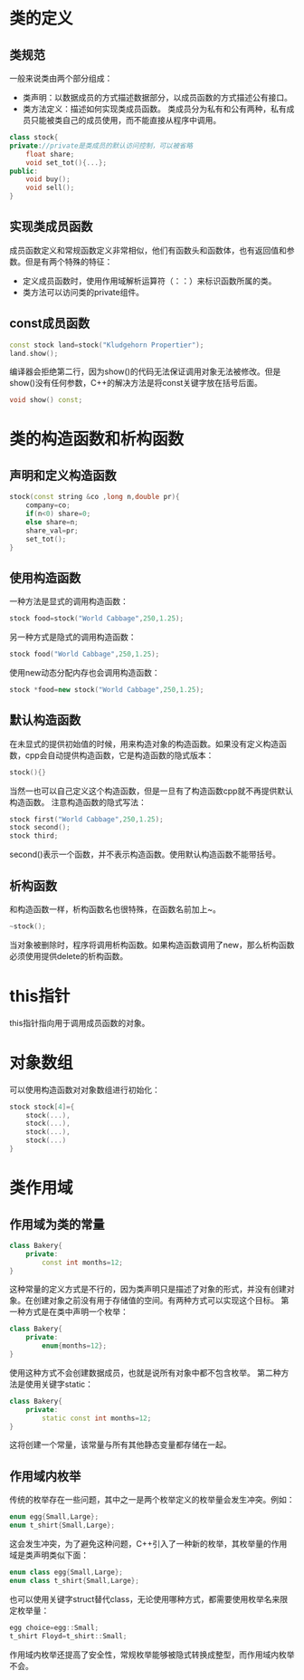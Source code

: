 # 类的定义
## 类规范
一般来说类由两个部分组成：
- 类声明：以数据成员的方式描述数据部分，以成员函数的方式描述公有接口。
- 类方法定义：描述如何实现类成员函数。
类成员分为私有和公有两种，私有成员只能被类自己的成员使用，而不能直接从程序中调用。
```c++
class stock{
private://private是类成员的默认访问控制，可以被省略
	float share;
	void set_tot(){...};
public:
	void buy();
	void sell();
}
```
## 实现类成员函数
成员函数定义和常规函数定义非常相似，他们有函数头和函数体，也有返回值和参数。但是有两个特殊的特征：
- 定义成员函数时，使用作用域解析运算符（：：）来标识函数所属的类。
- 类方法可以访问类的private组件。
## const成员函数
```c++
const stock land=stock("Kludgehorn Propertier");
land.show();
```
编译器会拒绝第二行，因为show()的代码无法保证调用对象无法被修改。但是show()没有任何参数，C++的解决方法是将const关键字放在括号后面。
```c++
void show() const;
```
# 类的构造函数和析构函数
## 声明和定义构造函数
```c++
stock(const string &co ,long n,double pr){
	company=co;
	if(n<0) share=0;
	else share=n;
	share_val=pr;
	set_tot();
}
```
## 使用构造函数
一种方法是显式的调用构造函数：
```c++
stock food=stock("World Cabbage",250,1.25);
```
另一种方式是隐式的调用构造函数：
```c++
stock food("World Cabbage",250,1.25);
```
使用new动态分配内存也会调用构造函数：
```c++
stock *food=new stock("World Cabbage",250,1.25);
```
## 默认构造函数
在未显式的提供初始值的时候，用来构造对象的构造函数。如果没有定义构造函数，cpp会自动提供构造函数，它是构造函数的隐式版本：
```c++
stock(){}
```
当然一也可以自己定义这个构造函数，但是一旦有了构造函数cpp就不再提供默认构造函数。
注意构造函数的隐式写法：
```c++
stock first("World Cabbage",250,1.25);
stock second();
stock third;
```
second()表示一个函数，并不表示构造函数。使用默认构造函数不能带括号。
## 析构函数
和构造函数一样，析构函数名也很特殊，在函数名前加上~。
```c++
~stock();
```
当对象被删除时，程序将调用析构函数。如果构造函数调用了new，那么析构函数必须使用提供delete的析构函数。
# this指针
this指针指向用于调用成员函数的对象。
# 对象数组
可以使用构造函数对对象数组进行初始化：
```c++
stock stock[4]={
	stock(...),
	stock(...),
	stock(...),
	stock(...)
}
```
# 类作用域
## 作用域为类的常量
```c++
class Bakery{
	private:
		const int months=12;
}
```
这种常量的定义方式是不行的，因为类声明只是描述了对象的形式，并没有创建对象。在创建对象之前没有用于存储值的空间。有两种方式可以实现这个目标。
第一种方式是在类中声明一个枚举：
```c++
class Bakery{
	private:
		enum{months=12};
}
```
使用这种方式不会创建数据成员，也就是说所有对象中都不包含枚举。
第二种方法是使用关键字static：
```c++
class Bakery{
	private:
		static const int months=12;
}
```
这将创建一个常量，该常量与所有其他静态变量都存储在一起。
## 作用域内枚举
传统的枚举存在一些问题，其中之一是两个枚举定义的枚举量会发生冲突。例如：
```c++
enum egg{Small,Large};
enum t_shirt{Small,Large};
```
这会发生冲突，为了避免这种问题，C++引入了一种新的枚举，其枚举量的作用域是类声明类似下面：
```c++
enum class egg{Small,Large};
enum class t_shirt{Small,Large};
```
也可以使用关键字struct替代class，无论使用哪种方式，都需要使用枚举名来限定枚举量：
```c++
egg choice=egg::Small;
t_shirt Floyd=t_shirt::Small;
```
作用域内枚举还提高了安全性，常规枚举能够被隐式转换成整型，而作用域内枚举不会。
